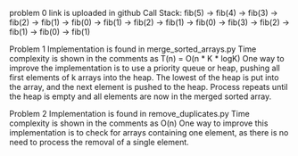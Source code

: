 problem 0
link is uploaded in github 
Call Stack: fib(5) -> fib(4) -> fib(3) -> fib(2) -> fib(1) -> fib(0) -> fib(1) -> fib(2) -> fib(1) -> fib(0) -> fib(3) -> fib(2) -> fib(1) -> fib(0) -> fib(1)

Problem 1
Implementation is found in merge_sorted_arrays.py
Time complexity is shown in the comments as T(n) = O(n * K * logK)
One way to improve the implementation is to use a priority queue or heap, pushing all first elements of k arrays into the heap. The lowest of the heap is put into the array, and the next element is pushed to the heap. Process repeats until the heap is empty and all elements are now in the merged sorted array.

Problem 2
Implementation is found in remove_duplicates.py
Time complexity is shown in the comments as O(n)
One way to improve this implementation is to check for arrays containing one element, as there is no need to process the removal of a single element.

